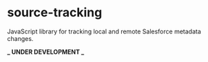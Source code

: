 # source-tracking

JavaScript library for tracking local and remote Salesforce metadata changes.

**_ UNDER DEVELOPMENT _**
